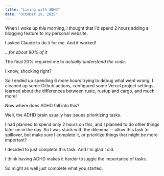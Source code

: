 ```yaml
---
title: "Living with ADHD"
date: "October 29, 2025"
---
```


When I woke up this morning, I thought that I'd spend 2 hours adding a blogging feature to my personal website. 

I asked Claude to do it for me. And it worked!

*...for about 80% of it*

The final 20% required me to *actually understand the code*. 

I know, shocking right? 

So I ended up spending 6 more hours trying to debug what went wrong. I cleaned up some Github actions, configured some Vercel project settings, learned about the differences between rustc, rustup and cargo, and much more! 

Now where does ADHD fall into this? 

Well, the ADHD brain usually has issues prioritizing tasks. 

I had planned to spend only 2 hours on this, and I planned to do other things later on in the day. So I was stuck with the dilemma -- allow this task to spillover, but make sure I complete it, or prioritize things that might be more important? 

I decided to just complete this task. And I'm glad I did. 

I think having ADHD makes it harder to juggle the importance of tasks. 

So might as well just complete what you started. 
